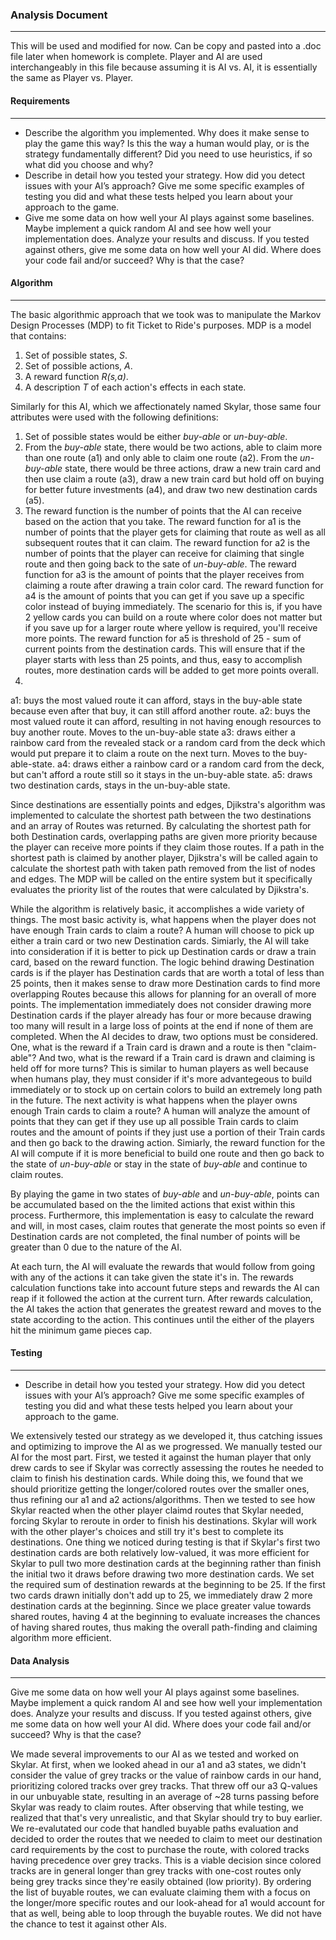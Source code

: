 ### Analysis Document 
---
This will be used and modified for now. Can be copy and pasted into a .doc file later when homework is complete. Player and AI are used interchangeably in this file because assuming it is AI vs. AI, it is essentially the same as Player vs. Player.

#### Requirements
--- 
- Describe the algorithm you implemented. Why does it make sense to play the game this way? Is this the way a human would play, or is the strategy fundamentally different? Did you need to use heuristics, if so what did you choose and why?
- Describe in detail how you tested your strategy. How did you detect issues with your AI’s approach? Give me some specific examples of testing you did and what these tests helped you learn about your approach to the game.
- Give me some data on how well your AI plays against some baselines. Maybe implement a quick random AI and see how well your implementation does. Analyze your results and discuss. If you tested against others, give me some data on how well your AI did. Where does your code fail and/or succeed? Why is that the case?

#### Algorithm 
---
The basic algorithmic approach that we took was to manipulate the Markov Design Processes (MDP) to fit Ticket to Ride's purposes. MDP is a model that contains: 

1. Set of possible states, *S*.
2. Set of possible actions, *A*. 
3. A reward function *R(s,a)*.
4. A description *T* of each action's effects in each state.

Similarly for this AI, which we affectionately named Skylar, those same four attributes were used with the following definitions:

1. Set of possible states would be either *buy-able* or *un-buy-able*.
2. From the *buy-able* state, there would be two actions, able to claim more than one route (a1) and only able to claim one route (a2).
From the *un-buy-able* state, there would be three actions, draw a new train card and then use claim a route (a3), draw a new train card but hold off on buying for better future investments (a4), and draw two new destination cards (a5).
3. The reward function is the number of points that the AI can receive based on the action that you take. The reward function for a1 is the number of points that the player gets for claiming that route as well as all subsequent routes that it can claim. The reward function for a2 is the number of points that the player can receive for claiming that single route and then going back to the sate of *un-buy-able*. The reward function for a3 is the amount of points that the player receives from claiming a route after drawing a train color card. The reward function for a4 is the amount of points that you can get if you save up a specific color instead of buying immediately. The scenario for this is, if you have 2 yellow cards you can build on a route where color does not matter but if you save up for a larger route where yellow is required, you'll receive more points. The reward function for a5 is threshold of 25 - sum of current points from the destination cards. This will ensure that if the player starts with less than 25 points, and thus, easy to accomplish routes, more destination cards will be added to get more points overall. 
4. 
a1: buys the most valued route it can afford, stays in the buy-able state because even after that buy, it can still afford another route.
a2: buys the most valued route it can afford, resulting in not having enough resources to buy another route. Moves to the un-buy-able state
a3: draws either a rainbow card from the revealed stack or a random card from the deck which would put prepare it to claim a route on the next turn. Moves to the buy-able-state.
a4: draws either a rainbow card or a random card from the deck, but can't afford a route still so it stays in the un-buy-able state. 
a5: draws two destination cards, stays in the un-buy-able state.

Since destinations are essentially points and edges, Djikstra's algorithm was implemented to calculate the shortest path between the two destinations and an array of Routes was returned. By calculating the shortest path for both Destination cards, overlapping paths are given more priority because the player can receive more points if they claim those routes. If a path in the shortest path is claimed by another player, Djikstra's will be called again to calculate the shortest path with taken path removed from the list of nodes and edges. The MDP will be called on the entire system but it specifically evaluates the priority list of the routes that were calculated by Djikstra's.

While the algorithm is relatively basic, it accomplishes a wide variety of things. The most basic activity is, what happens when the player does not have enough Train cards to claim a route? A human will choose to pick up either a train card or two new Destination cards. Simiarly, the AI will take into consideration if it is better to pick up Destination cards or draw a train card, based on the reward function. The logic behind drawing Destination cards is if the player has Destination cards that are worth a total of less than 25 points, then it makes sense to draw more Destination cards to find more overlapping Routes because this allows for planning for an overall of more points. The implementation immediately does not consider drawing more Destination cards if the player already has four or more because drawing too many will result in a large loss of points at the end if none of them are completed. When the AI decides to draw, two options must be considered. One, what is the reward if a Train card is drawn and a route is then "claim-able"? And two, what is the reward if a Train card is drawn and claiming is held off for more turns? This is similar to human players as well because when humans play, they must consider if it's more advantegeous to build immediately or to stock up on certain colors to build an extremely long path in the future. The next activity is what happens when the player owns enough Train cards to claim a route? A human will analyze the amount of points that they can get if they use up all possible Train cards to claim routes and the amount of points if they just use a portion of their Train cards and then go back to the drawing action. Simiarly, the reward function for the AI will compute if it is more beneficial to build one route and then go back to the state of *un-buy-able* or stay in the state of *buy-able* and continue to claim routes. 

By playing the game in two states of *buy-able* and *un-buy-able*, points can be accumulated based on the the limited actions that exist within this process. Furthermore, this implementation is easy to calculate the reward and will, in most cases, claim routes that generate the most points so even if Destination cards are not completed, the final number of points will be greater than 0 due to the nature of the AI. 

At each turn, the AI will evaluate the rewards that would follow from going with any of the actions it can take given the state it's in. The rewards calculation functions take into account future steps and rewards the AI can reap if it followed the action at the current turn. After rewards calculation, the AI takes the action that generates the greatest reward and moves to the state according to the action. This continues until the either of the players hit the minimum game pieces cap. 

#### Testing
---
- Describe in detail how you tested your strategy. How did you detect issues with your AI’s approach? Give me some specific examples of testing you did and what these tests helped you learn about your approach to the game.

We extensively tested our strategy as we developed it, thus catching issues and optimizing to improve the AI as we progressed. We manually tested our AI for the most part. First, we tested it against the human player that only drew cards to see if Skylar was correctly assessing the routes he needed to claim to finish his destination cards. While doing this, we found that we should prioritize getting the longer/colored routes over the smaller ones, thus refining our a1 and a2 actions/algorithms. Then we tested to see how Skylar reacted when the other player claimd routes that Skylar needed, forcing Skylar to reroute in order to finish his destinations. Skylar will work with the other player's choices and still try it's best to complete its destinations. One thing we noticed during testing is that if Skylar's first two destination cards are both relatively low-valued, it was more efficient for Skylar to pull two more destination cards at the beginning rather than finish the initial two it draws before drawing two more destination cards. We set the required sum of destination rewards at the beginning to be 25. If the first two cards drawn initially don't add up to 25, we immediately draw 2 more destination cards at the beginning. Since we place greater value towards shared routes, having 4 at the beginning to evaluate increases the chances of having shared routes, thus making the overall path-finding and claiming algorithm more efficient. 


#### Data Analysis
---
Give me some data on how well your AI plays against some baselines. Maybe implement a quick random AI and see how well your implementation does. Analyze your results and discuss. If you tested against others, give me some data on how well your AI did. Where does your code fail and/or succeed? Why is that the case?

We made several improvements to our AI as we tested and worked on Skylar. At first, when we looked ahead in our a1 and a3 states, we didn't consider the value of grey tracks or the value of rainbow cards in our hand, prioritizing colored tracks over grey tracks. That threw off our a3 Q-values in our unbuyable state, resulting in an average of ~28 turns passing before Skylar was ready to claim routes. After observing that while testing, we realized that that's very unrealistic, and that Skylar should try to buy earlier. We re-evalutated our code that handled buyable paths evaluation and decided to order the routes that we needed to claim to meet our destination card requirements by the cost to purchase the route, with colored tracks having precedence over grey tracks. This is a viable decision since colored tracks are in general longer than grey tracks with one-cost routes only being grey tracks since they're easily obtained (low priority). By ordering the list of buyable routes, we can evaluate claiming them with a focus on the longer/more specific routes and our look-ahead for a1 would account for that as well, being able to loop through the buyable routes. We did not have the chance to test it against other AIs. 






